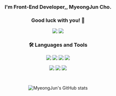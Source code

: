       
<div align="center">
    

### I'm Front-End Developer,, MyeongJun Cho.
### Good luck with you! 👋

<p>
  <a href="mailto:cchokid@gmail.com" target="_blank"><img src="https://img.shields.io/badge/cchokid-EA4335?style=flat-square&logo=Gmail&logoColor=white"/></a>
  <a href="https://www.instagram.com/_chokid" target="_blank"><img src="https://img.shields.io/badge/Instagram-E4405F?style=flat-square&logo=Instagram&logoColor=white"/></a>
</p>

### 🛠 Languages and Tools
<p>
  <img src="https://img.shields.io/badge/HTML5-E34F26?style=flat-square&logo=HTML5&logoColor=white"/>
  <img src="https://img.shields.io/badge/CSS3-1572B6?style=flat-square&logo=CSS3&logoColor=white"/>
  <img src="https://img.shields.io/badge/Java-007396?style=flat-square&logo=Java&logoColor=black"/>
  <img src="https://img.shields.io/badge/JavaScript-F7DF1E?style=flat-square&logo=JavaScript&logoColor=black"/>
</p>
<p>
  <img src="https://img.shields.io/badge/Spring Boot-6DB33F?style=flat-square&logo=Spring Boot&logoColor=white"/>
  <img src="https://img.shields.io/badge/Mysql-4479A1?style=flat-square&logo=Mysql&logoColor=white"/>
  <img src="https://img.shields.io/badge/Oracle-F80000?style=flat-square&logo=Oracle&logoColor=white"/>
</p>
  
<br/>
  
![MyeongJun's GitHub stats](https://github-readme-stats.vercel.app/api?username=KidMJ&show_icons=true&theme=aura)
<br/>

  
  
</div>

